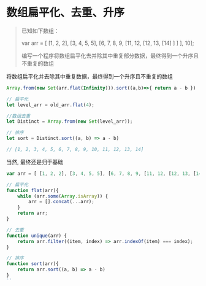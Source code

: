 # 数组扁平化、去重、升序

> 已知如下数组：
>
> var arr = [ [1, 2, 2], [3, 4, 5, 5], [6, 7, 8, 9, [11, 12, [12, 13, [14] ] ] ], 10];
>
> 编写一个程序将数组扁平化去并除其中重复部分数据，最终得到一个升序且不重复的数组

将数组扁平化并去除其中重复数据，最终得到一个升序且不重复的数组

```js
Array.from(new Set(arr.flat(Infinity))).sort((a,b)=>{ return a - b })

// 扁平化
let level_arr = old_arr.flat(4);

//数组去重
let Distinct = Array.from(new Set(level_arr));

// 排序
let sort = Distinct.sort((a, b) => a - b)

// [1, 2, 3, 4, 5, 6, 7, 8, 9, 10, 11, 12, 13, 14]
```

当然, 最终还是归于基础

```js
var arr = [ [1, 2, 2], [3, 4, 5, 5], [6, 7, 8, 9, [11, 12, [12, 13, [14] ] ] ], 10];

// 扁平化
function flat(arr){
    while (arr.some(Array.isArray)) {
        arr = [].concat(...arr);
    }
    return arr;
}

// 去重
function unique(arr) {
    return arr.filter((item, index) => arr.indexOf(item) === index);
}

// 排序
function sort(arr){
    return arr.sort((a, b) => a - b)
}
``